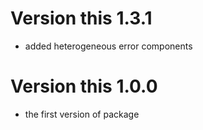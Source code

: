 # Version this 1.3.1

- added heterogeneous error components

# Version this 1.0.0

- the first version of package

